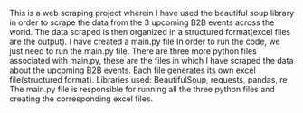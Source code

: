 This is a web scraping project wherein I have used the beautiful soup library in order to scrape the data from the 3 upcoming B2B events across the world.
The data scraped is then organized in a structured format(excel files are the output).
I have created a main.py file 
In order to run the code, we just need to run the main.py file.
There are three more python files associated with main.py, these are the files in which I have scraped the data 
about the upcoming B2B events.
Each file generates its own excel file(structured format).
Libraries used: BeautifulSoup, requests, pandas, re
The main.py file is responsible for running all the three python files and creating the corresponding excel files.
